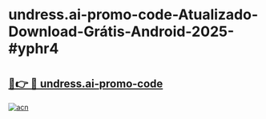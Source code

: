 # undress.ai-promo-code-Atualizado-Download-Grátis-Android-2025-#yphr4

# <h2><a href="https://ainizakaria.my?title=undress.ai-promo-code&ref=24M">🔗👉 🔴 undress.ai-promo-code</a></h2>

[![acn](https://github.com/user-attachments/assets/0f9c940e-d8b0-45ae-aac7-cd30a18b3e1c)](https://ainizakaria.my?title=undress.ai-promo-code&ref=24M)


